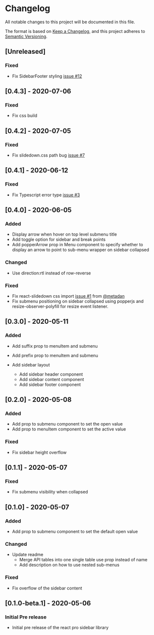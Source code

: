 # Changelog

All notable changes to this project will be documented in this file.

The format is based on [Keep a Changelog](https://keepachangelog.com/en/1.0.0/),
and this project adheres to [Semantic Versioning](https://semver.org/spec/v2.0.0.html).

## [Unreleased]

### Fixed

- Fix SidebarFooter styling [issue #12](https://github.com/azouaoui-med/react-pro-sidebar/issues/12)
  
## [0.4.3] - 2020-07-06

### Fixed

- Fix css build

## [0.4.2] - 2020-07-05

### Fixed

- Fix slidedown.css path bug [issue #7](https://github.com/azouaoui-med/react-pro-sidebar/issues/7)


## [0.4.1] - 2020-06-12

### Fixed

- Fix Typescript error type [issue #3](https://github.com/azouaoui-med/react-pro-sidebar/issues/3)

## [0.4.0] - 2020-06-05

### Added

- Display arrow when hover on top level submenu title
- Add toggle option for sidebar and break points
- Add popperArrow prop in Menu component to specify whether to display an arrow to point to sub-menu wrapper on sidebar collapsed

### Changed

- Use direction:rtl instead of row-reverse

### Fixed

- Fix react-slidedown css import [issue #1](https://github.com/azouaoui-med/react-pro-sidebar/issues/1) from [@metadan](https://github.com/metadan)
- Fix submenu positioning on sidebar collapsed using popperjs and resize-observer-polyfill for resize event listener.

## [0.3.0] - 2020-05-11

### Added

- Add suffix prop to menuItem and submenu
- Add prefix prop to menuItem and submenu
- Add sidebar layout

  - Add sidebar header component
  - Add sidebar content component
  - Add sidebar footer component

## [0.2.0] - 2020-05-08

### Added

- Add prop to submenu component to set the open value
- Add prop to menuItem component to set the active value

### Fixed

- Fix sidebar height overflow

## [0.1.1] - 2020-05-07

### Fixed

- Fix submenu visibility when collapsed

## [0.1.0] - 2020-05-07

### Added

- Add prop to submenu component to set the default open value

### Changed

- Update readme
  - Merge API tables into one single table use prop instead of name
  - Add description on how to use nested sub-menus

### Fixed

- Fix overflow of the sidebar content

## [0.1.0-beta.1] - 2020-05-06

### Initial Pre release

- Initial pre release of the react pro sidebar library
